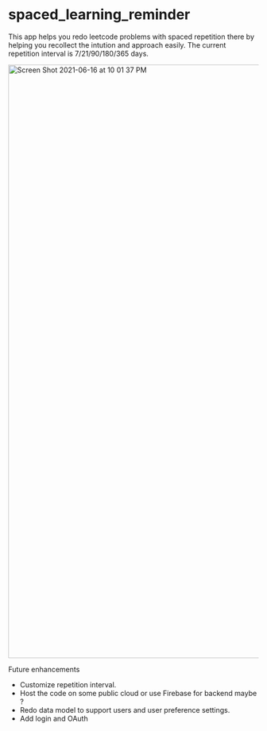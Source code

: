 # spaced_learning_reminder
This app helps you redo leetcode problems with spaced repetition there by helping you recollect the intution and approach easily. The current repetition interval is 7/21/90/180/365 days. 

<img width="1195" alt="Screen Shot 2021-06-16 at 10 01 37 PM" src="https://user-images.githubusercontent.com/14796586/122334423-8c850c00-ceee-11eb-8d96-8bfdeecccbbe.png">

Future enhancements
* Customize repetition interval.
* Host the code on some public cloud or use Firebase for backend maybe ?
* Redo data model to support users and user preference settings.
* Add login and OAuth


